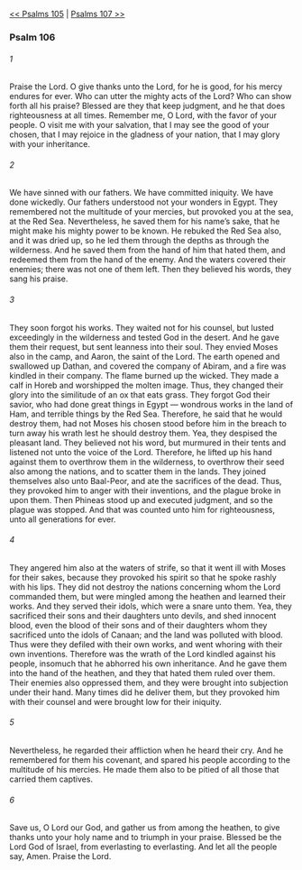 [<< Psalms 105](Psalms%20105)  |  [Psalms 107 >>](Psalms%20107)

### Psalm 106
###### 1
Praise the Lord. O give thanks unto the Lord, for he is good, for his mercy endures for ever. Who can utter the mighty acts of the Lord? Who can show forth all his praise? Blessed are they that keep judgment, and he that does righteousness at all times. Remember me, O Lord, with the favor of your people. O visit me with your salvation, that I may see the good of your chosen, that I may rejoice in the gladness of your nation, that I may glory with your inheritance.

###### 2
We have sinned with our fathers. We have committed iniquity. We have done wickedly. Our fathers understood not your wonders in Egypt. They remembered not the multitude of your mercies, but provoked you at the sea, at the Red Sea. Nevertheless, he saved them for his name’s sake, that he might make his mighty power to be known. He rebuked the Red Sea also, and it was dried up, so he led them through the depths as through the wilderness. And he saved them from the hand of him that hated them, and redeemed them from the hand of the enemy. And the waters covered their enemies; there was not one of them left. Then they believed his words, they sang his praise.

###### 3
They soon forgot his works. They waited not for his counsel, but lusted exceedingly in the wilderness and tested God in the desert. And he gave them their request, but sent leanness into their soul. They envied Moses also in the camp, and Aaron, the saint of the Lord. The earth opened and swallowed up Dathan, and covered the company of Abiram, and a fire was kindled in their company. The flame burned up the wicked. They made a calf in Horeb and worshipped the molten image. Thus, they changed their glory into the similitude of an ox that eats grass. They forgot God their savior, who had done great things in Egypt — wondrous works in the land of Ham, and terrible things by the Red Sea. Therefore, he said that he would destroy them, had not Moses his chosen stood before him in the breach to turn away his wrath lest he should destroy them. Yea, they despised the pleasant land. They believed not his word, but murmured in their tents and listened not unto the voice of the Lord. Therefore, he lifted up his hand against them to overthrow them in the wilderness, to overthrow their seed also among the nations, and to scatter them in the lands. They joined themselves also unto Baal-Peor, and ate the sacrifices of the dead. Thus, they provoked him to anger with their inventions, and the plague broke in upon them. Then Phineas stood up and executed judgment, and so the plague was stopped. And that was counted unto him for righteousness, unto all generations for ever.

###### 4
They angered him also at the waters of strife, so that it went ill with Moses for their sakes, because they provoked his spirit so that he spoke rashly with his lips. They did not destroy the nations concerning whom the Lord commanded them, but were mingled among the heathen and learned their works. And they served their idols, which were a snare unto them. Yea, they sacrificed their sons and their daughters unto devils, and shed innocent blood, even the blood of their sons and of their daughters whom they sacrificed unto the idols of Canaan; and the land was polluted with blood. Thus were they defiled with their own works, and went whoring with their own inventions. Therefore was the wrath of the Lord kindled against his people, insomuch that he abhorred his own inheritance. And he gave them into the hand of the heathen, and they that hated them ruled over them. Their enemies also oppressed them, and they were brought into subjection under their hand. Many times did he deliver them, but they provoked him with their counsel and were brought low for their iniquity.

###### 5
Nevertheless, he regarded their affliction when he heard their cry. And he remembered for them his covenant, and spared his people according to the multitude of his mercies. He made them also to be pitied of all those that carried them captives.

###### 6
Save us, O Lord our God, and gather us from among the heathen, to give thanks unto your holy name and to triumph in your praise. Blessed be the Lord God of Israel, from everlasting to everlasting. And let all the people say, Amen. Praise the Lord.
